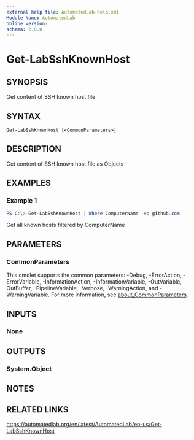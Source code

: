 ```yaml
---
external help file: AutomatedLab-help.xml
Module Name: AutomatedLab
online version:
schema: 2.0.0
---
```


# Get-LabSshKnownHost

## SYNOPSIS
Get content of SSH known host file

## SYNTAX

```
Get-LabSshKnownHost [<CommonParameters>]
```

## DESCRIPTION
Get content of SSH known host file as Objects

## EXAMPLES

### Example 1
```powershell
PS C:\> Get-LabSshKnownHost | Where ComputerName -eq github.com
```

Get all known hosts filtered by ComputerName

## PARAMETERS

### CommonParameters
This cmdlet supports the common parameters: -Debug, -ErrorAction, -ErrorVariable, -InformationAction, -InformationVariable, -OutVariable, -OutBuffer, -PipelineVariable, -Verbose, -WarningAction, and -WarningVariable. For more information, see [about_CommonParameters](http://go.microsoft.com/fwlink/?LinkID=113216).

## INPUTS

### None

## OUTPUTS

### System.Object
## NOTES

## RELATED LINKS
https://automatedlab.org/en/latest/AutomatedLab/en-us/Get-LabSshKnownHost
